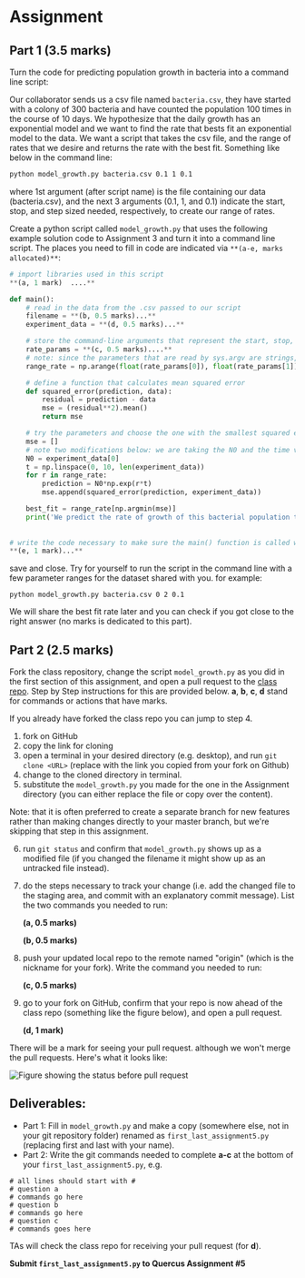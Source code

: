 # Assignment

## Part 1 (3.5 marks)
Turn the code for predicting population growth in bacteria into a command line script:

Our collaborator sends us a csv file named `bacteria.csv`, they have started with a colony of 300 bacteria and have counted the population 100 times in the course of 10 days. We hypothesize that the daily growth has an exponential model and we want to find the rate that bests fit an exponential model to the data. We want a script that takes the csv file, and the range of rates that we desire and returns the rate with the best fit. Something like below in the command line:

```bash
python model_growth.py bacteria.csv 0.1 1 0.1
```

where 1st argument (after script name) is the file containing our data (bacteria.csv), and the next 3 arguments (0.1, 1, and 0.1) indicate the start, stop, and step sized needed, respectively, to create our range of rates. 

Create a python script called `model_growth.py` that uses the following example solution code to Assignment 3 and turn it into a command line script.
The places you need to fill in code are indicated via `**(a-e, marks allocated)**`:

```Python
# import libraries used in this script
**(a, 1 mark)  ....**

def main():
    # read in the data from the .csv passed to our script
    filename = **(b, 0.5 marks)...**
    experiment_data = **(d, 0.5 marks)...**

    # store the command-line arguments that represent the start, stop, and step size in the variable rate_params
    rate_params = **(c, 0.5 marks)....**
    # note: since the parameters that are read by sys.argv are strings, we have to convert them to floats using float(a_string)
    range_rate = np.arange(float(rate_params[0]), float(rate_params[1]), float(rate_params[2]))

    # define a function that calculates mean squared error
    def squared_error(prediction, data):
        residual = prediction - data
        mse = (residual**2).mean()          
        return mse

    # try the parameters and choose the one with the smallest squared error
    mse = []
    # note two modifications below: we are taking the N0 and the time vector from data
    N0 = experiment_data[0]
    t = np.linspace(0, 10, len(experiment_data))
    for r in range_rate:
        prediction = N0*np.exp(r*t)
        mse.append(squared_error(prediction, experiment_data))

    best_fit = range_rate[np.argmin(mse)]
    print('We predict the rate of growth of this bacterial population to be', best_fit)
    
    
# write the code necessary to make sure the main() function is called when we run the script from command line
**(e, 1 mark)...**

```
save and close.
Try for yourself to run the script in the command line with a few parameter ranges for the dataset shared with you. for example:
```
python model_growth.py bacteria.csv 0 2 0.1
```
We will share the best fit rate later and you can check if you got close to the right answer (no marks is dedicated to this part).

## Part 2 (2.5 marks)
Fork the class repository, change the script `model_growth.py` as you did in the first section of this assignment, and open a pull request to the [class repo](https://github.com/BME1478H/Winter2020class). Step by Step instructions for this are provided below. **a**, **b**, **c**, **d** stand for commands or actions that have marks.

If you already have forked the class repo you can jump to step 4.

  1. fork on GitHub
  2. copy the link for cloning
  3. open a terminal in your desired directory (e.g. desktop), and run `git clone <URL>` (replace <URL> with the link you copied from your fork on Github)
  4. change to the cloned directory in terminal.
  5. substitute the `model_growth.py` you made for the one in the Assignment directory (you can either replace the file or copy over the content).

  Note: that it is often preferred to create a separate branch for new features rather than making changes directly to your master branch, but we're skipping that step in this assignment.

  6. run `git status` and confirm that `model_growth.py` shows up as a modified file (if you changed the filename it might show up as an untracked file instead).
  7. do the steps necessary to track your change (i.e. add the changed file to the staging area, and commit with an explanatory commit message). List the two commands you needed to run:

     **(a, 0.5 marks)**

     **(b, 0.5 marks)**

  8. push your updated local repo to the remote named "origin" (which is the nickname for your fork). Write the command you needed to run:

     **(c, 0.5 marks)**

  9. go to your fork on GitHub, confirm that your repo is now ahead of the class repo (something like the figure below), and open a pull request.

     **(d, 1 mark)**

  There will be a mark for seeing your pull request. although we won't merge the pull requests. Here's what it looks like:

![Figure showing the status before pull request](https://github.com/BME1478H/Winter2020class/blob/master/Figures/PR.PNG)

## Deliverables:
- Part 1: Fill in `model_growth.py` and make a copy (somewhere else, not in your git repository folder) renamed as `first_last_assignment5.py` (replacing first and last with your name).
- Part 2: Write the git commands needed to complete **a-c** at the bottom of your `first_last_assignment5.py`, e.g. 
```
# all lines should start with #
# question a
# commands go here
# question b
# commands go here
# question c
# commands goes here

```
TAs will check the class repo for receiving your pull request (for **d**).

**Submit `first_last_assignment5.py` to Quercus Assignment #5**
